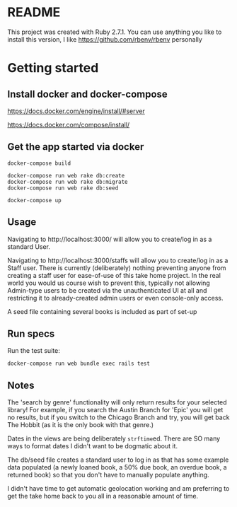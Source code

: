 # README

This project was created with Ruby 2.7.1. You can use anything you like to install this version, I like https://github.com/rbenv/rbenv personally

# Getting started
## Install docker and docker-compose
https://docs.docker.com/engine/install/#server

https://docs.docker.com/compose/install/

## Get the app started via docker
```
docker-compose build

docker-compose run web rake db:create
docker-compose run web rake db:migrate
docker-compose run web rake db:seed

docker-compose up
```

## Usage
Navigating to http://localhost:3000/ will allow you to create/log in as a standard User.

Navigating to http://localhost:3000/staffs will allow you to create/log in as a Staff user. There is currently (deliberately) nothing preventing anyone from creating a staff user for ease-of-use of this take home project. In the real world you would us course wish to prevent this, typically not allowing Admin-type users to be created via the unauthenticated UI at all and restricting it to already-created admin users or even console-only access.

A seed file containing several books is included as part of set-up

## Run specs
Run the test suite:
```
docker-compose run web bundle exec rails test
```

## Notes
The 'search by genre' functionality will only return results for your selected library! For example, if you search the Austin Branch for 'Epic' you will get no results, but if you switch to the Chicago Branch and try, you will get back The Hobbit (as it is the only book with that genre.)

Dates in the views are being deliberately `strftime`ed. There are SO many ways to format dates I didn't want to be dogmatic about it.

The db/seed file creates a standard user to log in as that has some example data populated (a newly loaned book, a 50% due book, an overdue book, a returned book) so that you don't have to manually populate anything.

I didn't have time to get automatic geolocation working and am preferring to get the take home back to you all in a reasonable amount of time.
